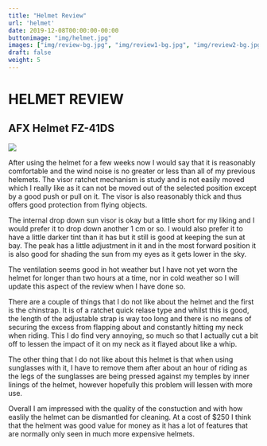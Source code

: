 ```yaml
---
title: "Helmet Review"
url: 'helmet'
date: 2019-12-08T00:00:00-00:00
buttonimage: "img/helmet.jpg"
images: ["img/review-bg.jpg", "img/review1-bg.jpg", "img/review2-bg.jpg"]
draft: false
weight: 5
---
```


# HELMET REVIEW

## AFX Helmet FZ-41DS 

![](../img/helmet.jpg)

After using the helmet for a few weeks now I would say that it is reasonably comfortable and the wind noise is no greater or less than all of my previous helemets. The visor ratchet mechanism is study and is not easily moved which I really like as it can not be moved out of the selected position except by a good push or pull on it. The visor is also reasonably thick and thus offers good protection from flying objects.

The internal drop down sun visor is okay but a little short for my liking and I would prefer it to drop down another 1 cm or so. I would also prefer it to have a little darker tint than it has but it still is good at keeping the sun at bay. The peak has a little adjustment in it and in the most forward position it is also good for shading the sun from my eyes as it gets lower in the sky.

The ventilation seems good in hot weather but I have not yet worn the helmet for longer than two hours at a time, nor in cold weather so I will update this aspect of the review when I have done so.

There are a couple of things that I do not like about the helmet and the first is the chinstrap. It is of a ratchet quick relase type and whilst this is good, the length of the adjustable strap is way too long and there is no means of securing the excess from flapping about and constantly hitting my neck when riding. This I do find very annoying, so much so that I actually cut a bit off to lessen the impact of it on my neck as it flayed about like a whip.

The other thing that I do not like about this helmet is that when using sunglasses with it, I have to remove them after about an hour of riding as the legs of the sunglasses are being pressed against my temples by inner linings of the helmet, however hopefully this problem will lessen with more use.

Overall I am impressed with the quality of the constuction and with how easlily the helmet can be dismantled for cleaning. At a cost of $250 I think that the helment was good value for money as it has a lot of features that are normally only seen in much more expensive helmets.